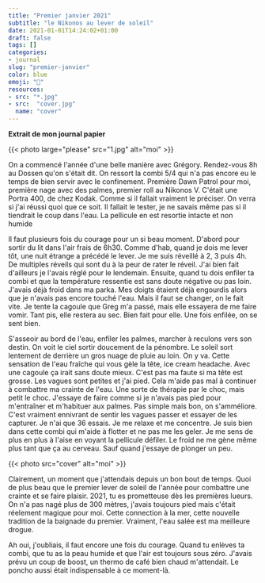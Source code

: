 ```yaml
---
title: "Premier janvier 2021"
subtitle: "le Nikonos au lever de soleil"
date: 2021-01-01T14:24:02+01:00
draft: false
tags: []
categories:
- journal
slug: "premier-janvier"
color: blue
emoji: "🌊"
resources:
- src: "*.jpg"
- src:  "cover.jpg"
  name: "cover"
---
```


**Extrait de mon journal papier**


{{< photo large="please" src="1.jpg" alt="moi" >}}

On a commencé l'année d'une belle manière avec Grégory. Rendez-vous 8h au Dossen qu'on s'était dit. On ressort la combi 5/4 qui n'a pas encore eu le temps de bien servir avec le confinement. Première Dawn Patrol pour moi, première nage avec des palmes, premier roll au Nikonos V. C'était une Portra 400, de chez Kodak. Comme si il fallait vraiment le préciser. On verra si j'ai réussi quoi que ce soit. Il fallait le tester, je ne savais même pas si il tiendrait le coup dans l'eau. La pellicule en est resortie intacte et non humide

Il faut plusieurs fois du courage pour un si beau moment. D'abord pour sortir du lit dans l'air frais de 6h30. Comme d'hab, quand je dois me lever tôt, une nuit étrange a précédé le lever. Je me suis réveillé à 2, 3 puis 4h. De multiples réveils qui sont du à la peur de rater le réveil. J'ai bien fait d'ailleurs je l'avais réglé pour le lendemain. Ensuite, quand tu dois enfiler ta combi et que la température ressentie est sans doute négative ou pas loin. J'avais déjà froid dans ma parka. Mes doigts étaient déjà engourdis alors que je n'avais pas encore touché l'eau. Mais il faut se changer, on le fait vite. Je tente la cagoule que Greg m'a passé, mais elle essayera de me faire vomir. Tant pis, elle restera au sec. Bien fait pour elle. Une fois enfilée, on se sent bien. 

S'asseoir au bord de l'eau, enfiler les palmes, marcher à reculons vers son destin. On voit le ciel sortir doucement de la pénombre. Le soleil sort lentement de derrière un gros nuage de pluie au loin. On y va. Cette sensation de l'eau fraîche qui vous gèle la tête, ice cream headache. Avec une cagoule ça irait sans doute mieux. C'est pas ma faute si ma tête est grosse. Les vagues sont petites et j'ai pied. Cela m'aide pas mal à continuer à combattre ma crainte de l'eau. Une sorte de thérapie par le choc, mais petit le choc. J'essaye de faire comme si je n'avais pas pied pour m'entraîner et m'habituer aux palmes. Pas simple mais bon, on s'amméliore. C'est vraiment ennivrant de sentir les vagues passer et essayer de les capturer. Je n'ai que 36 essais. Je me relaxe et me concentre. Je suis bien dans cette combi qui m'aide à flotter et ne pas me les geler. Je me sens de plus en plus à l'aise en voyant la pellicule défiler. Le froid ne me gène même plus tant que ça au cerveau. Sauf quand j'essaye de plonger un peu. 


{{< photo src="cover" alt="moi" >}}


Clairement, un moment que j'attendais depuis un bon bout de temps. Quoi de plus beau que le premier lever de soleil de l'année pour combattre une crainte et se faire plaisir. 2021, tu es prometteuse dès les premières lueurs. On n'a pas nagé plus de 300 mètres, j'avais toujours pied mais c'était réelement magique pour moi. Cette connection à la mer, cette nouvelle tradition de la baignade du premier. Vraiment, l'eau salée est ma meilleure drogue.

Ah oui, j'oubliais, il faut encore une fois du courage. Quand tu enlèves ta combi, que tu as la peau humide et que l'air est toujours sous zéro. J'avais prévu un coup de boost, un thermo de café bien chaud m'attendait. Le poncho aussi était indispensable à ce moment-là.

